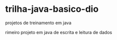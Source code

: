 # trilha-java-basico-dio
projetos de treinamento em java


rimeiro projeto em java de escrita e leitura de dados
